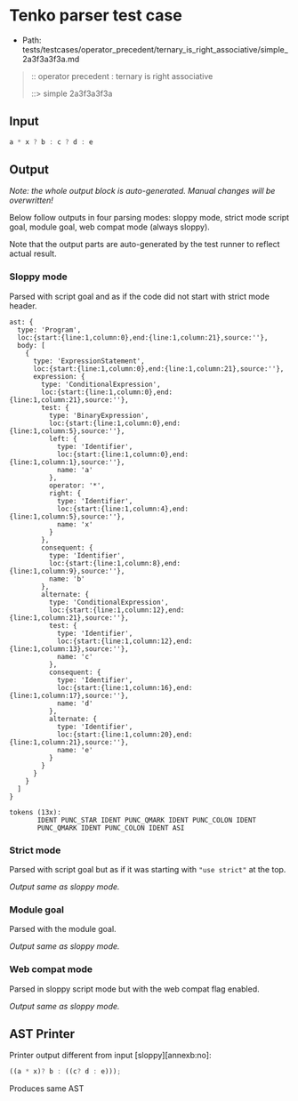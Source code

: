 # Tenko parser test case

- Path: tests/testcases/operator_precedent/ternary_is_right_associative/simple_2a3f3a3f3a.md

> :: operator precedent : ternary is right associative
>
> ::> simple 2a3f3a3f3a

## Input

`````js
a * x ? b : c ? d : e
`````

## Output

_Note: the whole output block is auto-generated. Manual changes will be overwritten!_

Below follow outputs in four parsing modes: sloppy mode, strict mode script goal, module goal, web compat mode (always sloppy).

Note that the output parts are auto-generated by the test runner to reflect actual result.

### Sloppy mode

Parsed with script goal and as if the code did not start with strict mode header.

`````
ast: {
  type: 'Program',
  loc:{start:{line:1,column:0},end:{line:1,column:21},source:''},
  body: [
    {
      type: 'ExpressionStatement',
      loc:{start:{line:1,column:0},end:{line:1,column:21},source:''},
      expression: {
        type: 'ConditionalExpression',
        loc:{start:{line:1,column:0},end:{line:1,column:21},source:''},
        test: {
          type: 'BinaryExpression',
          loc:{start:{line:1,column:0},end:{line:1,column:5},source:''},
          left: {
            type: 'Identifier',
            loc:{start:{line:1,column:0},end:{line:1,column:1},source:''},
            name: 'a'
          },
          operator: '*',
          right: {
            type: 'Identifier',
            loc:{start:{line:1,column:4},end:{line:1,column:5},source:''},
            name: 'x'
          }
        },
        consequent: {
          type: 'Identifier',
          loc:{start:{line:1,column:8},end:{line:1,column:9},source:''},
          name: 'b'
        },
        alternate: {
          type: 'ConditionalExpression',
          loc:{start:{line:1,column:12},end:{line:1,column:21},source:''},
          test: {
            type: 'Identifier',
            loc:{start:{line:1,column:12},end:{line:1,column:13},source:''},
            name: 'c'
          },
          consequent: {
            type: 'Identifier',
            loc:{start:{line:1,column:16},end:{line:1,column:17},source:''},
            name: 'd'
          },
          alternate: {
            type: 'Identifier',
            loc:{start:{line:1,column:20},end:{line:1,column:21},source:''},
            name: 'e'
          }
        }
      }
    }
  ]
}

tokens (13x):
       IDENT PUNC_STAR IDENT PUNC_QMARK IDENT PUNC_COLON IDENT
       PUNC_QMARK IDENT PUNC_COLON IDENT ASI
`````

### Strict mode

Parsed with script goal but as if it was starting with `"use strict"` at the top.

_Output same as sloppy mode._

### Module goal

Parsed with the module goal.

_Output same as sloppy mode._

### Web compat mode

Parsed in sloppy script mode but with the web compat flag enabled.

_Output same as sloppy mode._

## AST Printer

Printer output different from input [sloppy][annexb:no]:

````js
((a * x)? b : ((c? d : e)));
````

Produces same AST
